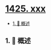 # [1425. xxx](https://github.com/Tdahuyou/TNotes.leetcode/tree/main/notes/1425.%20xxx)

<!-- region:toc -->

- [1. 📝 概述](#1--概述)

<!-- endregion:toc -->

## 1. 📝 概述
